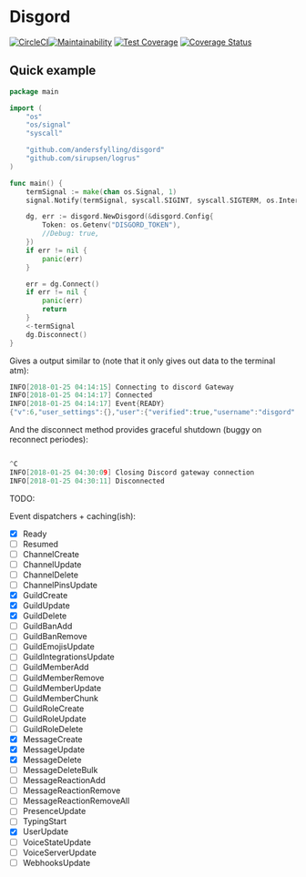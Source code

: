 # Disgord

[![CircleCI](https://circleci.com/gh/andersfylling/disgord/tree/master.svg?style=shield)](https://circleci.com/gh/andersfylling/disgord/tree/master)[![Maintainability](https://api.codeclimate.com/v1/badges/687d02ca069eba704af9/maintainability)](https://codeclimate.com/github/andersfylling/disgord/maintainability) [![Test Coverage](https://api.codeclimate.com/v1/badges/687d02ca069eba704af9/test_coverage)](https://codeclimate.com/github/andersfylling/disgord/test_coverage) [![Coverage Status](https://coveralls.io/repos/github/andersfylling/disgord/badge.svg)](https://coveralls.io/github/andersfylling/disgord)

## Quick example

```go
package main

import (
    "os"
    "os/signal"
    "syscall"

    "github.com/andersfylling/disgord"
    "github.com/sirupsen/logrus"
)

func main() {
    termSignal := make(chan os.Signal, 1)
    signal.Notify(termSignal, syscall.SIGINT, syscall.SIGTERM, os.Interrupt, os.Kill)

    dg, err := disgord.NewDisgord(&disgord.Config{
        Token: os.Getenv("DISGORD_TOKEN"),
        //Debug: true,
    })
    if err != nil {
        panic(err)
    }

    err = dg.Connect()
    if err != nil {
        panic(err)
        return
    }
    <-termSignal
    dg.Disconnect()
}
```

Gives a output similar to (note that it only gives out data to the terminal atm):

```go
INFO[2018-01-25 04:14:15] Connecting to discord Gateway                 lib="Disgord v0.0.0"
INFO[2018-01-25 04:14:17] Connected                                     lib="Disgord v0.0.0"
INFO[2018-01-25 04:14:17] Event{READY}
{"v":6,"user_settings":{},"user":{"verified":true,"username":"disgord" ......
```

And the disconnect method provides graceful shutdown (buggy on reconnect periodes):

```go

^C
INFO[2018-01-25 04:30:09] Closing Discord gateway connection            lib="Disgord v0.0.0"
INFO[2018-01-25 04:30:11] Disconnected                                  lib="Disgord v0.0.0"
```

TODO:

Event dispatchers + caching(ish):

- [x] Ready
- [ ] Resumed
- [ ] ChannelCreate
- [ ] ChannelUpdate
- [ ] ChannelDelete
- [ ] ChannelPinsUpdate
- [x] GuildCreate
- [x] GuildUpdate
- [x] GuildDelete
- [ ] GuildBanAdd
- [ ] GuildBanRemove
- [ ] GuildEmojisUpdate
- [ ] GuildIntegrationsUpdate
- [ ] GuildMemberAdd
- [ ] GuildMemberRemove
- [ ] GuildMemberUpdate
- [ ] GuildMemberChunk
- [ ] GuildRoleCreate
- [ ] GuildRoleUpdate
- [ ] GuildRoleDelete
- [x] MessageCreate
- [x] MessageUpdate
- [x] MessageDelete
- [ ] MessageDeleteBulk
- [ ] MessageReactionAdd
- [ ] MessageReactionRemove
- [ ] MessageReactionRemoveAll
- [ ] PresenceUpdate
- [ ] TypingStart
- [x] UserUpdate
- [ ] VoiceStateUpdate
- [ ] VoiceServerUpdate
- [ ] WebhooksUpdate
